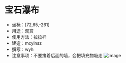 # 宝石瀑布
- 坐标：[72,65,-261]
- 用途：观赏
- 使用方法：拉拉杆
- 建造：mcyinsz
- 撰写：wyh
- 注意事项：不要挨着后面的墙，会把填充物吸走
  ![image](https://github.com/user-attachments/assets/f61f5d6b-cabe-45a9-b352-7f428d6e30b4)
